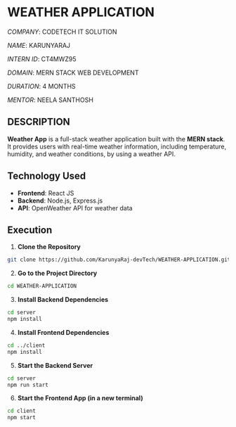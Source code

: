 # WEATHER APPLICATION

*COMPANY*: CODETECH IT SOLUTION

*NAME*: KARUNYARAJ

*INTERN ID*: CT4MWZ95

*DOMAIN*: MERN STACK WEB DEVELOPMENT

*DURATION*: 4 MONTHS

*MENTOR*: NEELA SANTHOSH

## DESCRIPTION

**Weather App** is a full-stack weather application built with the **MERN stack**. It provides users with real-time weather information, including temperature, humidity, and weather conditions, by using a weather API.

## Technology Used

- **Frontend**: React JS  
- **Backend**: Node.js, Express.js   
- **API**: OpenWeather API for weather data

## Execution

1. **Clone the Repository**

```bash
git clone https://github.com/KarunyaRaj-devTech/WEATHER-APPLICATION.git
```

2. **Go to the Project Directory**

```bash
cd WEATHER-APPLICATION
```

3. **Install Backend Dependencies**

```bash
cd server
npm install
```

4. **Install Frontend Dependencies**

```bash
cd ../client
npm install
```

5. **Start the Backend Server**

```bash
cd server
npm run start
```

6. **Start the Frontend App (in a new terminal)**

```bash
cd client
npm start
```
